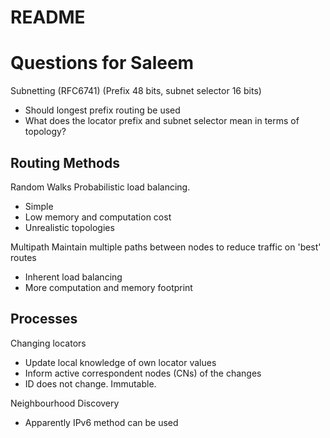 # README

# Questions for Saleem 

Subnetting (RFC6741) (Prefix 48 bits, subnet selector 16 bits)
- Should longest prefix routing be used
- What does the locator prefix and subnet selector mean in terms of topology?

## Routing Methods

Random Walks
Probabilistic load balancing.
- Simple
- Low memory and computation cost 
- Unrealistic topologies

Multipath
Maintain multiple paths between nodes to reduce traffic on 'best' routes
- Inherent load balancing
- More computation and memory footprint

## Processes

 Changing locators
- Update local knowledge of own locator values
- Inform active correspondent nodes (CNs) of the changes
- ID does not change. Immutable.

 Neighbourhood Discovery
- Apparently IPv6 method can be used